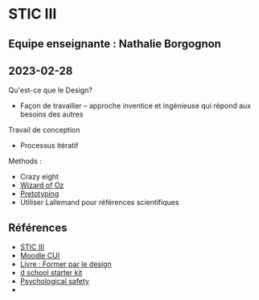 # STIC III

## Equipe enseignante : Nathalie Borgognon

## 2023-02-28

Qu'est-ce que le Design?
- Façon de travailler – approche inventice et ingénieuse qui répond aux besoins des autres

Travail de conception
- Processus itératif

Methods :
- Crazy eight
- [Wizard of Oz](https://designthinking-methods.de/en/4Prototypen/wizardofOzPT.html)
- [Pretotyping](https://www.pretotyping.org/)
- Utiliser Lallemand pour références scientifiques

## Références

- [STIC III](https://edutechwiki.unige.ch/fr/STIC:STIC_III_(2022))
- [Moodle CUI](https://moodle.unige.ch/course/view.php?id=14801)
- [Livre : Former par le design](https://www.cairn.info/former-par-le-design--9782376876038.htm)
- [d school starter kit](https://edutechwiki.unige.ch/fmediawiki/images/9/9b/Starter_Kit_d.school.pdf)
- [Psychological safety](https://amycedmondson.com/psychological-safety/)
- 
